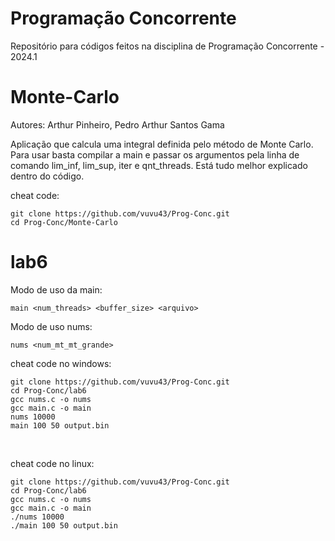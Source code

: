 # Programação Concorrente

Repositório para códigos feitos na disciplina de Programação Concorrente - 2024.1

# Monte-Carlo
Autores: Arthur Pinheiro, Pedro Arthur Santos Gama

Aplicação que calcula uma integral definida pelo método de Monte Carlo. Para usar basta compilar a main e passar os argumentos pela linha de comando lim_inf, lim_sup, iter e qnt_threads. Está tudo melhor explicado dentro do código.

cheat code:
```
git clone https://github.com/vuvu43/Prog-Conc.git
cd Prog-Conc/Monte-Carlo
```

# lab6

Modo de uso da main:
```
main <num_threads> <buffer_size> <arquivo>
```

Modo de uso nums:
```
nums <num_mt_mt_grande>
```

cheat code no windows:
```console
git clone https://github.com/vuvu43/Prog-Conc.git
cd Prog-Conc/lab6
gcc nums.c -o nums
gcc main.c -o main
nums 10000
main 100 50 output.bin
```
<br>

cheat code no linux:
```console
git clone https://github.com/vuvu43/Prog-Conc.git
cd Prog-Conc/lab6
gcc nums.c -o nums
gcc main.c -o main
./nums 10000
./main 100 50 output.bin
```
